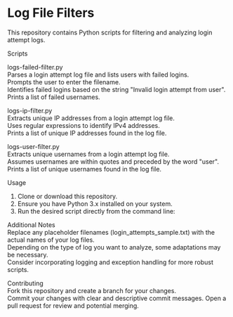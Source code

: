 # Log File Filters 

This repository contains Python scripts for filtering and analyzing login attempt logs. 

Scripts 

logs-failed-filter.py                                             
  Parses a login attempt log file and lists users with failed logins.                                              
  Prompts the user to enter the filename.                                             
  Identifies failed logins based on the string "Invalid login attempt from user".                                             
  Prints a list of failed usernames.                                             
                                            
logs-ip-filter.py                                                                 
  Extracts unique IP addresses from a login attempt log file.                                             
  Uses regular expressions to identify IPv4 addresses.                                             
  Prints a list of unique IP addresses found in the log file.                                             
                                            
logs-user-filter.py                                            
  Extracts unique usernames from a login attempt log file.                                                                                         
  Assumes usernames are within quotes and preceded by the word "user".                                             
  Prints a list of unique usernames found in the log file.                                             
                                            
Usage                                            
1.	Clone or download this repository.                                             
2.	Ensure you have Python 3.x installed on your system.                                             
3.	Run the desired script directly from the command line:                                             
                                            
Additional Notes                                             
Replace any placeholder filenames (login_attempts_sample.txt) with the actual names of your log files.                                             
Depending on the type of log you want to analyze, some adaptations may be necessary.                                             
Consider incorporating logging and exception handling for more robust scripts.                                             
                                            
Contributing                                             
Fork this repository and create a branch for your changes.                                                                                         
Commit your changes with clear and descriptive commit messages. 
Open a pull request for review and potential merging.                                             
